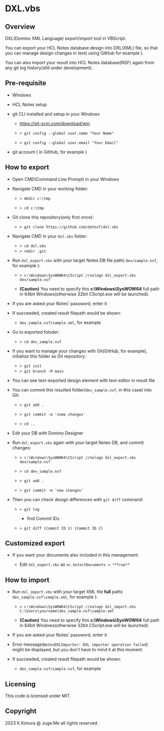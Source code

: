# DXL.vbs

## Overview

DXL(Domino XML Language) export/import tool in VBScript.

You can export your HCL Notes database design into DXL(XML) file, so that you can manage design changes in text( using GitHub for example ).

You can also import your result into HCL Notes database(NSF) again from any git log history(still under development).


## Pre-requisite

- Windows

- HCL Notes setup

- git CLI installed and setup in your Windows

  - https://git-scm.com/download/win
  
  - `> git config --global user.name "Your Name"`
  
  - `> git config --global user.email "Your Email"`

- git account ( in GitHub, for example )


## How to export

- Open CMD(Command Line Prompt) in your Windows

- Navigate CMD in your working folder:

  - `> mkdir c:\tmp`
  
  - `> cd c:\tmp`

- Git clone this repository(only first once):

  - `> git clone https://github.com/dotnsf/dxl.vbs`

- Navigate CMD in your `dxl.vbs` folder:

  - `> cd dxl.vbs`
  - `> rmdir .git`

- Run `dxl_export.vbs` with your target Notes DB file path( `dev/sample.nsf`, for example ):

  - `> c:\Windows\SysWOW64\CScript //nologo dxl_export.vbs dev/sample.nsf`
  
  - **(Caution)** You need to specify this **c:\Windows\SysWOW64** full path in 64bit Windows(otherwise 32bit CScript.exe will be launched).
  
- If you are asked your Notes' password, enter it

- If succeeded, created result filepath would be shown:

  - `dev_sample.nsf/sample.xml`, for example

- Go to exported foloder:

  - `> cd dev_sample.nsf`

- If you want to manage your changes with Git(GitHub, for example), initialize this folder as Git repository:

  - `> git init`
  - `> git branch -M main`

- You can see text-exported design element with text-editor in result file

- You can commit this resulted folder(`dev_sample.nsf`, in this case) into Git:

  - `> git add .`
  
  - `> git commit -m 'some changes'`
  
  - `> cd ..`

- Edit your DB with Domino Designer

- Run `dxl_export.vbs` again with your target Notes DB, and commit changes:

  - `> c:\Windows\SysWOW64\CScript //nologo dxl_export.vbs dev/sample.nsf`
  
  - `> cd dev_sample.nsf`

  - `> git add .`
  
  - `> git commit -m 'new changes'`

- Then you can check design differences with `git diff` command:

  - `> git log`
  
    - find Commit IDs
  
  - `> git diff (Commit ID 1) (Commit ID 2)`


## Customized export

- If you want your documents also included in this management:

  - Edit `dxl_export.vbs` as `nc.SelectDocuments = **True**`


## How to import

- Run `dxl_import.vbs` with your target XML file **full** path( `dev_sample.nsf\sample.xml`, for example ):

  - `> c:\Windows\SysWOW64\CScript //nologo dxl_import.vbs C:\Users\yourname\dev_sample.nsf\sample.xml`
  
  - **(Caution)** You need to specify this **c:\Windows\SysWOW64** full path in 64bit Windows(otherwise 32bit CScript.exe will be launched).
  
- If you are asked your Notes' password, enter it

- Error message(`NotesDXLImporter: DXL importer operation failed`) might be displayed, but you don't have to mind it at this moment.

- If succeeded, created result filepath would be shown:

  - `dev_sample.nsf/sample.nsf`, for example


## Licensing

This code is licensed under MIT.


## Copyright

2023 K.Kimura @ Juge.Me all rights reserved.

